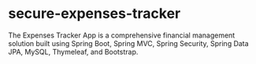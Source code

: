 # secure-expenses-tracker
The Expenses Tracker App is a comprehensive financial management solution built using Spring Boot, Spring MVC, Spring Security, Spring Data JPA, MySQL, Thymeleaf, and Bootstrap. 
